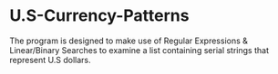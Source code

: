 # U.S-Currency-Patterns
The program is designed to make use of Regular Expressions &amp; Linear/Binary Searches to examine a list containing serial strings that represent U.S dollars.
